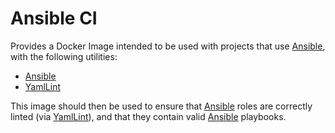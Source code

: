 # Ansible CI

Provides a Docker Image intended to be used with projects that use [Ansible], with the
following utilities:

- [Ansible]
- [YamlLint]

This image should then be used to ensure that [Ansible] roles are correctly linted (via
[YamlLint]), and that they contain valid [Ansible] playbooks.

[Ansible]: https://docs.ansible.com/
[YamlLint]: https://github.com/adrienverge/yamllint